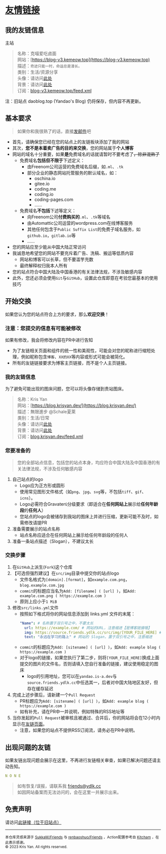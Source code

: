 # [友情链接](https://blog.152531.xyz/friends)

## 我的友链信息

主站
> 名称：克喵爱吃卤面  
> 网站：[https://blog-v3.kemeow.top](https://blog-v3.kemeow.top)  
> 描述：`奇迹只能一时，命运总是漫长。`  
> 类别：生活/资源分享  
> 头像：请访问[此处](https://github.com/YanDao0313/Friends/blob/main/src/me/NEW_PIC.jpg)  
> 背景：请访问[此处](https://github.com/YanDao0313/Friends/blob/main/src/me/newbg.jpeg)   
> 订阅：[blog-v3.kemeow.top/feed.xml](https://blog-v3.kemeow.top/atom.xml)

注：旧站点 daoblog.top (Yandao's Blog) 仍将保存，但内容不再更新。

## 基本要求

> 如果你和我很熟了的话，直接[发邮件](mailto:friends@ydlk.cc)吧

- 首先，请确保您已经在您的站点上的友链板块添加了我的网站  
- 其次，**您不是本着卖广告的目的来交换**，您的网站属于**个人博客**  
- 网站的域名十分重要，如果**是**免费域名的话就请暂时不要考虑了~~，除非混熟了~~  
    - 免费域名**包括但不限于**下述定义：  
        - 由Freenom公司运营的免费域名后缀，如`.ml`、`.tk`  
        - 部分企业的静态网站托管服务的默认域名，如：  
            - oschina.io  
            - gitee.io  
            - coding.me  
            - coding.io  
            - coding-pages.com  
            - ......  
    - 免费域名**不包括**下述等定义：  
        - 向Freenom公司**付费购买的**`.ml`、`.tk`等域名  
        - 由Automattic公司运营的wordpress.com在线博客服务  
        - 其他任何包含于`Public Suffix List`的免费子域名服务，如`github.io`，`gitlab.io`等  
        - ......  
- 您的网站应至少能从中国大陆正常访问  
- 我诚恳地希望您的网站不要充斥着广告、洗稿、搬运等低质内容  
    - 网站和博客可以长草，但不要滥竽充数  
    - 最终解释权归我本人所有  
- 您的站点符合中国大陆及中国香港的有关法律法规，不涉及敏感内容  
- 此外，您还必须会使用`Git`与`GitHub`，设置此仓库即意在考验您最基本的使用技巧  

## 开始交换

如果您认为您的站点符合上方的要求，那么**欢迎交换**！

### 注意：您提交的信息有可能被修改

如果有修改，我会将修改内容在PR中进行告知

- 为了友链相关页面和组件的统一性和美观性，可能会对您的昵称进行缩短处理，例如昵称包含`博客`、`XX的XX`等内容或形式可能会被简化。   
- 所有的友链链接要求为博客主页链接，而不是个人主页链接。  

### 我的友链信息

为了避免可能出现的图床问题，您可以将头像存储到贵站图床。

> 名称：Kris Yan  
> 网站：[https://blog.krisyan.dev/](https://blog.krisyan.dev/)  
> 描述：無限進步 @Schale夏萊  
> 类别：生活/日常  
> 头像：请访问[此处](https://github.com/YanDao0313/Friends/blob/main/src/me/NEW_PIC.jpg)  
> 背景：请访问[此处](https://github.com/YanDao0313/Friends/blob/main/src/me/newbg.jpeg)   
> 订阅：[blog.krisyan.dev/feed.xml](https://blog.krisyan.dev/feed.xml)  

### 您要准备的

> 您的全部站点信息，包括您的站点本身，均应符合中国大陆及中国香港的有关法律法规，不涉及任何敏感内容

1. 自己站点的logo  
    - Logo应为正方形或圆形  
    - 使用常见图形文件格式（如`png`、`jpg`、`svg`等，不包括`tiff`、`gif`、`icns`）。  
    - Logo必需符合Gravater`G`分级要求（即适合在**任何网站上**展示给**任何年龄段**的**任何人**）  
    - 您站点的logo会被储存到我站的图床上并进行压缩，更新可能不及时，如需修改请提PR
2. 准备需要展示的站点名称  
    - 站点名称应适合在任何网站上展示给任何年龄段的任何人  
3. 准备一条站点描述（Slogan），不建议太长

### 交换步骤

1. 在`GitHub`上派生(`Fork`)这个仓库  
2. 【可选但强烈建议】在`src/img`目录中提交你的站点logo  
    - 文件名格式为`[domain].[format]`，如`example.com.png`，`blog.example.com.jpg`  
    - `commit`的标题应当名为`Add: [filename] ( [url] )`，如`Add: example.com.png ( https://example.com )`  
    - 原则上应小于`1 MiB`
3. 修改`src/links.yml`文件  
    - 按照如下格式将你的网站信息添加到 links.yml 文件的末尾：  
        ```yml
        "Name": # 名称置于双引号之中，不要太长
          url: https://example.com/ # 网站的URL，注意缩进【是博客链接哦】
          img: https://source.friends.ydlk.cc/src/img/[YOUR_FILE_HERE] # 网站 Logo 的 URL，将[YOUR_FILE_HERE]换成上面提交的图片，当然，自备图床更好
          text: "永远在学习的路上" # 网站的 Slogan，置于双引号之中，注意缩进
        ```  
    - `commit`的标题应为`Add: [sitename] ( [url] )`，如`Add: example blog ( https://example.com )`  
    - 对于logo的链接，如果您执行了第二步，则将`[YOUR_FILE_HERE]`换成上面提交的图片的文件名，否则请填入您自行准备的链接，建议使用稳定的图床  
        - logo的引用地址，您可以在`yandao.is-a.dev`与`source.friends.ydlk.cc`中任选其一，后者对中国大陆地区友好，但存在缓存延迟
4. 完成上述步骤后，请新建一个`Pull Request`
    - PR标题应为`Add: [sitename] ( [url] )`，如`Add: example blog ( https://example.com )`  
    - 如有补充，请在PR中一并说明，例如特殊的RSS地址等
5. 当你发起的`Pull Request`被审核且被通过、合并后，你的网站将会在12小时内显示在[友链页面](https://blog.krisyan.dev/friends)。
    - 注意，如果您的站点不提供RSS订阅流，请务必在PR中说明。

## 出现问题的友链

如果友链出现问题会展示在这里，不再进行友链相关审查，如果已解决问题还请主动告知。

```yml
N O N E
```

> 如有恢复/误报，请联系我 [friends@ydlk.cc](mailto:friends@ydlk.cc)  
> 如因网站备案而无法访问的，会在这里一并展示出来。  

## 免责声明

请访问[此链接（位于旧站点）](https://www.daoblog.top/post/friendlinks-sm/)

---

<sub>本仓库灵感来源于 <a href="https://github.com/SukkaW/Friends">SukkaW/Friends</a> 与 <a href="https://github.com/renbaoshuo/Friends">renbaoshuo/Friends</a> ，Action配置参考自 <a href="https://github.com/Kitcham/hexo-links-json-generation">Kitcham</a> ，在此表示感谢。</sub><br>
<sub>&copy; 2023 Kris Yan. All rights reserved.</sub>
